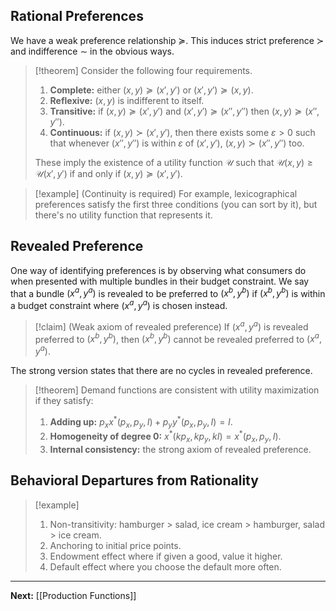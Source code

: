 ## Rational Preferences

We have a weak preference relationship $\succeq$. This induces strict preference $\succ$ and indifference $\sim$ in the obvious ways.

> [!theorem]
> Consider the following four requirements.
> 
> 1. **Complete:** either $(x,y)\succeq (x',y')$ or $(x',y')\succeq (x,y)$.
> 2. **Reflexive:** $(x,y)$ is indifferent to itself.
> 3. **Transitive:** if $(x,y)\succeq (x',y')$ and $(x',y')\succeq (x'',y'')$ then $(x,y)\succeq (x'',y'')$.
> 4. **Continuous:** if $(x,y)\succ (x',y')$, then there exists some $\varepsilon>0$ such that whenever $(x'',y'')$ is within $\varepsilon$ of $(x',y')$, $(x,y)\succ (x'',y'')$ too.
> 
> These imply the existence of a utility function $\mathcal{U}$ such that $\mathcal{U}(x,y)\geq \mathcal{U}(x',y')$ if and only if $(x,y)\succeq (x',y')$.

> [!example] (Continuity is required)
> For example, lexicographical preferences satisfy the first three conditions (you can sort by it), but there's no utility function that represents it.

## Revealed Preference

One way of identifying preferences is by observing what consumers do when presented with multiple bundles in their budget constraint. We say that a bundle $(x^{a},y^{a})$ is revealed to be preferred to $(x^{b},y^{b})$ if $(x^{b},y^{b})$ is within a budget constraint where $(x^{a},y^{a})$ is chosen instead.

> [!claim] (Weak axiom of revealed preference)
> If $(x^{a},y^{a})$ is revealed preferred to $(x^{b},y^{b})$, then $(x^{b},y^{b})$ cannot be revealed preferred to $(x^{a},y^{a})$.

The strong version states that there are no cycles in revealed preference.

> [!theorem]
> Demand functions are consistent with utility maximization if they satisfy:
> 
> 1. **Adding up:** $p_{x}x^{*}(p_{x},p_{y},I)+p_{y}y^{*}(p_{x},p_{y},I)=I$.
> 2. **Homogeneity of degree 0:** $x^{*}(kp_{x},kp_{y},kI)=x^{*}(p_{x},p_{y},I)$.
> 3. **Internal consistency:** the strong axiom of revealed preference.

## Behavioral Departures from Rationality

> [!example]
> 1. Non-transitivity: hamburger > salad, ice cream > hamburger, salad > ice cream.
> 2. Anchoring to initial price points.
> 3. Endowment effect where if given a good, value it higher.
> 4. Default effect where you choose the default more often.

---

**Next:** [[Production Functions]]